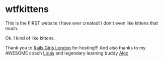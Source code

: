 # wtfkittens

This is the FIRST website I have ever created! I don't even like kittens that much.

Ok. I kind of like kittens.

Thank you to [Rails Girls London](http://github.com/railsgirlslondon) for hosting!!! And also thanks to my AWESOME coach [Louis](http://github.com/lpil) and legendary learning buddy [Alex](http://github.com/alxtylrgrvs)
